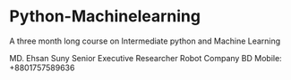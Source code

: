 # Python-Machinelearning
A three month long course on Intermediate python and Machine Learning


MD. Ehsan Suny
Senior Executive Researcher
Robot Company BD
Mobile: +8801757589636
